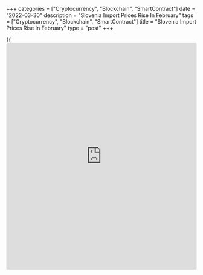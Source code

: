 +++
categories = ["Cryptocurrency", "Blockchain", "SmartContract"]
date = "2022-03-30"
description = "Slovenia Import Prices Rise In February"
tags = ["Cryptocurrency", "Blockchain", "SmartContract"]
title = "Slovenia Import Prices Rise In February"
type = "post"
+++

{{<iframe id="large-banner" src="https://www.bounty.group/#slide=22.0" width="100%" height="600" scrolling="no" style="border: 0px solid rgb(216, 221, 230); border-radius: 3px;">}}

Slovenia's import prices increased slightly in February, figures from
the statistical office showed on Wednesday.

The import price index grew 26.7 percent year-on-year in February,
following a 26.4 percent rise in January.

Among the main industrial groups, prices for mining and quarrying
products increased by 215.8 percent. Prices for electricity, gas, steam
and air conditioning, and manufacturing grew by 244.2 percent and 17.1
percent, respectively.

On a month-on-month basis, import prices rose 1.0 percent in February,
after a 2.3 percent increase in the preceding month.

In February, the highest increase was seen in coke and refined petroleum
products, while the biggest decline was in crude petroleum and natural
gas.

For comments and feedback [contact](https://www.playgroundfx.com/contact/): editorial@rtt[news](https://www.letsplayfx.com/blog/forex-news-website/).com

[Economic News][1]

 **What parts of the world are seeing the best (and worst) economic
performances lately? Click[here][2] to check out our [Econ Scorecard][2]
and find out! See up-to-the-moment [ranking](https://www.playgroundfx.com/blog/crypto-exchange-ranking/)s for the best and worst
performers in [GDP][3], [unemployment rate][4], [inflation][2] and much
more.**

   1. www.rtt[news](https://www.letsplayfx.com/blog/forex-news-website/).com/Content/EconomicNews.aspx
   2. www.rtt[news](https://www.letsplayfx.com/blog/forex-news-website/).com/economic-scorecard/world-rank/CPI/highest-performance.aspx
   3. www.rtt[news](https://www.letsplayfx.com/blog/forex-news-website/).com/economic-scorecard/world-rank/GDP/highest-performance.aspx
   4. www.rtt[news](https://www.letsplayfx.com/blog/forex-news-website/).com/economic-scorecard/world-rank/unemployment-rate/lowest-performance.aspx